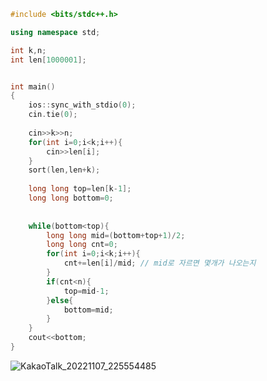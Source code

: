 ```c++
#include <bits/stdc++.h>

using namespace std;

int k,n;
int len[1000001];


int main()
{
	ios::sync_with_stdio(0);
	cin.tie(0);
	
	cin>>k>>n;
	for(int i=0;i<k;i++){
		cin>>len[i];
	}
	sort(len,len+k);
	
	long long top=len[k-1];
	long long bottom=0;
	
	
	while(bottom<top){
		long long mid=(bottom+top+1)/2;
		long long cnt=0;
		for(int i=0;i<k;i++){
			cnt+=len[i]/mid; // mid로 자르면 몇개가 나오는지
		}
		if(cnt<n){
			top=mid-1;
		}else{
			bottom=mid;
		}
	}
	cout<<bottom;
}

```
![KakaoTalk_20221107_225554485](https://user-images.githubusercontent.com/89715722/200328274-7083d920-ba6e-4c81-8d3e-fa42b0dda6e2.jpg)
